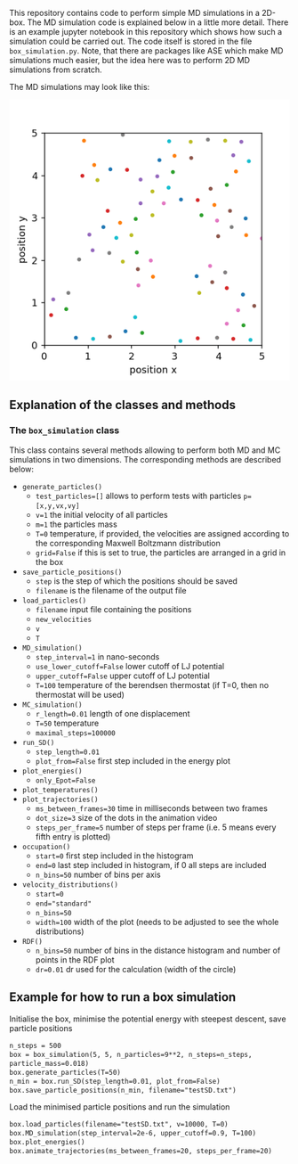 
This repository contains code to perform simple MD simulations in a 
2D-box.
The MD simulation code is explained below in a little more detail. 
There is an example jupyter notebook in this repository which shows how
such a simulation could be carried out. The code itself is stored in the
file `box_simulation.py`.
Note, that there are packages like ASE which make MD simulations much easier, 
but the idea here was to perform 2D MD simulations from scratch.

The MD simulations may look like this:

![](animations/MD_constant_temperature.gif)

## Explanation of the classes and methods

### The `box_simulation` class
This class contains several methods allowing to perform both MD and MC simulations in two dimensions. The corresponding methods are described below:
* `generate_particles()`
	+ `test_particles=[]` allows to perform tests with particles `p=[x,y,vx,vy]`
	+ `v=1` the initial velocity of all particles
	+ `m=1` the particles mass
	+ `T=0` temperature, if provided, the velocities are assigned according to the corresponding Maxwell Boltzmann distribution
	+ `grid=False` if this is set to true, the particles are arranged in a grid in the box
* `save_particle_positions()`
	+ `step` is the step of which the positions should be saved
	+ `filename` is the filename of the output file
* `load_particles()`
	+ `filename` input file containing the positions
	+ `new_velocities`
	+ `v`
	+ `T`
* `MD_simulation()`
	+ `step_interval=1` in nano-seconds
	+ `use_lower_cutoff=False` lower cutoff of LJ potential
	+ `upper_cutoff=False` upper cutoff of LJ potential
	+ `T=100` temperature of the berendsen thermostat (if T=0, then no thermostat will be used)
* `MC_simulation()`
	+ `r_length=0.01` length of one displacement
	+ `T=50` temperature
	+ `maximal_steps=100000`
* `run_SD()`
	+ `step_length=0.01`
	+ `plot_from=False` first step included in the energy plot
* `plot_energies()`
	+ `only_Epot=False`
* `plot_temperatures()`
* `plot_trajectories()`
	+ `ms_between_frames=30` time in milliseconds between two frames
	+ `dot_size=3` size of the dots in the animation video
	+ `steps_per_frame=5` number of steps per frame (i.e. 5 means every fifth entry is plotted)
* `occupation()`
	+ `start=0` first step included in the histogram
	+ `end=0` last step included in histogram, if 0 all steps are included
	+ `n_bins=50` number of bins per axis
* `velocity_distributions()`
	+ `start=0`
	+ `end="standard"`
	+ `n_bins=50`
	+ `width=100` width of the plot (needs to be adjusted to see the whole distributions)
* `RDF()`
	+ `n_bins=50` number of bins in the distance histogram and number of points in the RDF plot
	+ `dr=0.01` dr used for the calculation (width of the circle)

## Example for how to run a box simulation

Initialise the box, minimise the potential energy with steepest descent, save particle positions

	n_steps = 500
	box = box_simulation(5, 5, n_particles=9**2, n_steps=n_steps, particle_mass=0.018)
	box.generate_particles(T=50)
	n_min = box.run_SD(step_length=0.01, plot_from=False)
	box.save_particle_positions(n_min, filename="testSD.txt")


Load the minimised particle positions and run the simulation

	box.load_particles(filename="testSD.txt", v=10000, T=0)
	box.MD_simulation(step_interval=2e-6, upper_cutoff=0.9, T=100)
	box.plot_energies()
	box.animate_trajectories(ms_between_frames=20, steps_per_frame=20)

